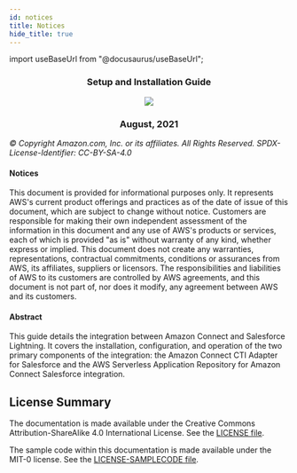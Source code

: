 ```yaml
---
id: notices
title: Notices
hide_title: true
---
```


import useBaseUrl from "@docusaurus/useBaseUrl";

<h3 align="center">Setup and Installation Guide</h3>

<p align="center">
  <img src={useBaseUrl('/img/lightning/image1.png')} />
</p>

<h3 align="center">August, 2021</h3>

*© Copyright Amazon.com, Inc. or its affiliates. All Rights Reserved. SPDX-License-Identifier: CC-BY-SA-4.0*

#### Notices

This document is provided for informational purposes only. It represents
AWS's current product offerings and practices as of the date of issue of
this document, which are subject to change without notice. Customers are
responsible for making their own independent assessment of the
information in this document and any use of AWS's products or services,
each of which is provided "as is" without warranty of any kind, whether
express or implied. This document does not create any warranties,
representations, contractual commitments, conditions or assurances from
AWS, its affiliates, suppliers or licensors. The responsibilities and
liabilities of AWS to its customers are controlled by AWS agreements,
and this document is not part of, nor does it modify, any agreement
between AWS and its customers.

#### Abstract

This guide details the integration between Amazon Connect and Salesforce
Lightning. It covers the installation, configuration, and operation of
the two primary components of the integration: the Amazon Connect CTI
Adapter for Salesforce and the AWS Serverless Application Repository for
Amazon Connect Salesforce integration.

## License Summary

The documentation is made available under the Creative Commons Attribution-ShareAlike 4.0 International License. See the [LICENSE file](https://github.com/amazon-connect/amazon-connect-salesforce-cti/blob/main/LICENSE).

The sample code within this documentation is made available under the MIT-0 license. See the [LICENSE-SAMPLECODE file](https://github.com/amazon-connect/amazon-connect-salesforce-cti/blob/main/LICENSE-SAMPLECODE).

<toc/>